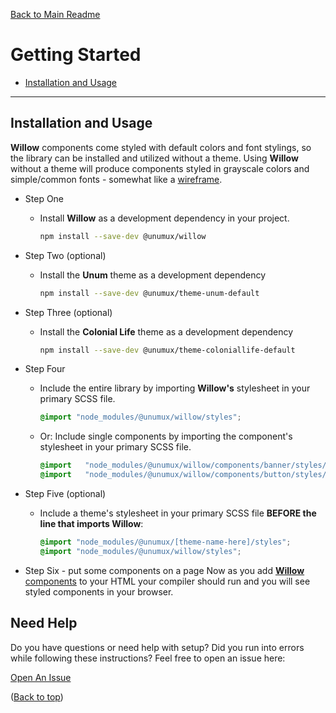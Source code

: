 [Back to Main Readme](../README.md)

# Getting Started

- [Installation and Usage](#installation-and-usage)

---

## Installation and Usage

**Willow** components come styled with default colors and font stylings, so the library can be installed and utilized without a theme. Using **Willow** without a theme will produce components styled in grayscale colors and simple/common fonts - somewhat like a [wireframe](https://en.wikipedia.org/wiki/Website_wireframe).

- Step One
  - Install **Willow** as a development dependency in your project.
      ```bash
      npm install --save-dev @unumux/willow
      ```

- Step Two (optional)
  - Install the **Unum** theme as a development dependency
      ```bash
      npm install --save-dev @unumux/theme-unum-default
      ```

- Step Three (optional)
  - Install the **Colonial Life** theme as a development dependency
      ```bash
      npm install --save-dev @unumux/theme-coloniallife-default
      ```

- Step Four
  - Include the entire library by importing **Willow's** stylesheet in your primary SCSS file.
      ```SCSS
      @import "node_modules/@unumux/willow/styles";
      ```

  - Or: Include single components by importing the component's stylesheet in your primary SCSS file.
      ```SCSS
      @import   "node_modules/@unumux/willow/components/banner/styles/banner";
      @import   "node_modules/@unumux/willow/components/button/styles/button";
      ```

- Step Five (optional)
  - Include a theme's stylesheet in your primary SCSS file **BEFORE the line that imports Willow**:
      ```SCSS
      @import "node_modules/@unumux/[theme-name-here]/styles";
      @import "node_modules/@unumux/willow/styles";
      ```

- Step Six - put some components on a page
Now as you add [**Willow** components](./docs/components-page-layout-examples.md#components) to your HTML your compiler should run and you will see styled components in your browser.

## Need Help

Do you have questions or need help with setup? Did you run into errors while following these instructions? Feel free to open an issue here:

[Open An Issue](https://github.com/unumux/willow/issues/new)

([Back to top](#getting-started))
